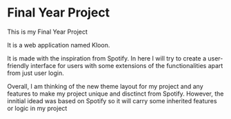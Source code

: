 # Final Year Project

This is my Final Year Project

It is a web application named Kloon.

It is made with the inspiration from Spotify. In here I will try to create a user-friendly interface for users with some extensions of the functionalities apart from just user login.

Overall, I am thinking of the new theme layout for my project and any features to make my project unique and disctinct from Spotify. However, the innitial idead was based on Spotify so it will carry some inherited features or logic in my project


